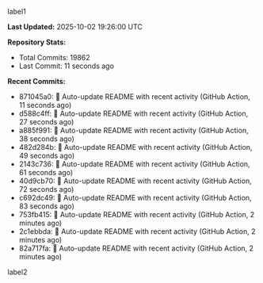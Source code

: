 
label1 
<!-- ACTIVITY_START -->
**Last Updated:** 2025-10-02 19:26:00 UTC

**Repository Stats:**
- Total Commits: 19862
- Last Commit: 11 seconds ago

**Recent Commits:**
- 871045a0: 🤖 Auto-update README with recent activity (GitHub Action, 11 seconds ago)
- d588c4ff: 🤖 Auto-update README with recent activity (GitHub Action, 27 seconds ago)
- a885f991: 🤖 Auto-update README with recent activity (GitHub Action, 38 seconds ago)
- 482d284b: 🤖 Auto-update README with recent activity (GitHub Action, 49 seconds ago)
- 2143c736: 🤖 Auto-update README with recent activity (GitHub Action, 61 seconds ago)
- 40d9cb70: 🤖 Auto-update README with recent activity (GitHub Action, 72 seconds ago)
- c692dc49: 🤖 Auto-update README with recent activity (GitHub Action, 83 seconds ago)
- 753fb415: 🤖 Auto-update README with recent activity (GitHub Action, 2 minutes ago)
- 2c1ebbda: 🤖 Auto-update README with recent activity (GitHub Action, 2 minutes ago)
- 82a717fa: 🤖 Auto-update README with recent activity (GitHub Action, 2 minutes ago)
<!-- ACTIVITY_END -->

label2
